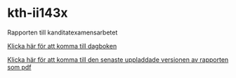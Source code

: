 # kth-ii143x

Rapporten till kanditatexamensarbetet

[Klicka här för att komma till dagboken](Dagbok.md)

[Klicka här för att komma till den senaste uppladdade versionen av rapporten som pdf](förstudie.pdf)
